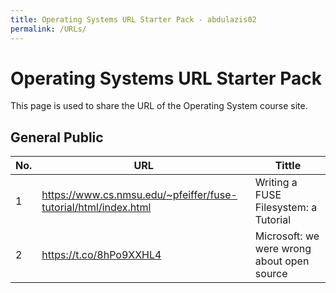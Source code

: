 ```yaml
---
title: Operating Systems URL Starter Pack - abdulazis02
permalink: /URLs/
---
```


# Operating Systems URL Starter Pack

This page is used to share the URL of the Operating System course site.


## General Public

| No.  | URL                                                             | Tittle                                             |
| ---- | --------------------------------------------------------------- | -------------------------------------------------- |
| 1    | https://www.cs.nmsu.edu/~pfeiffer/fuse-tutorial/html/index.html | Writing a FUSE Filesystem: a Tutorial              |
| 2    | https://t.co/8hPo9XXHL4                                         | Microsoft: we were wrong about open source         |
